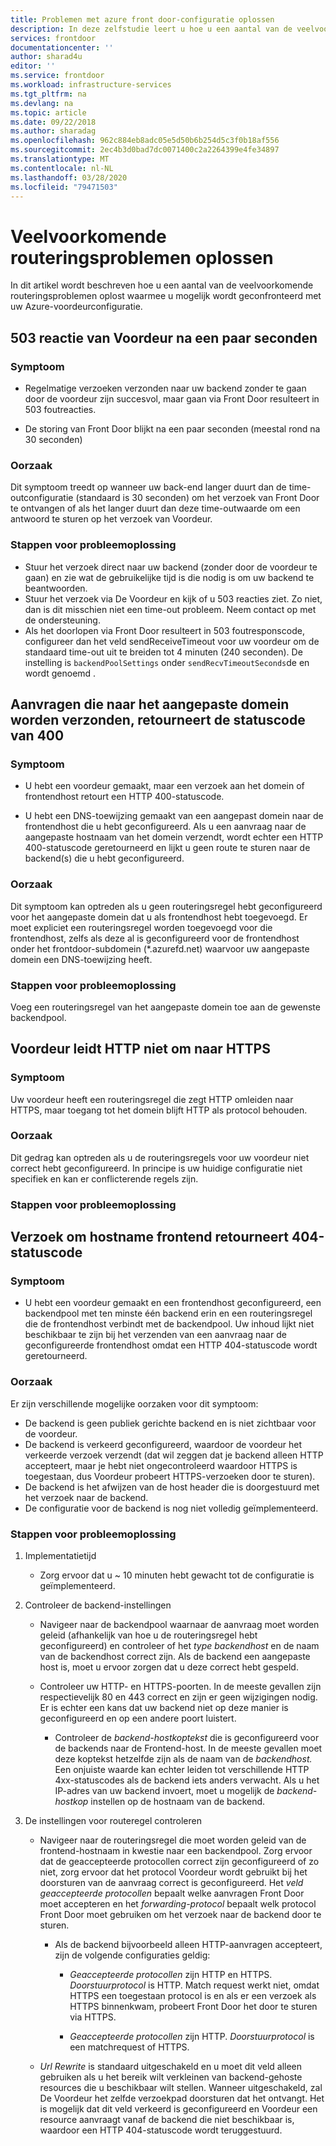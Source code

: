 ```yaml
---
title: Problemen met azure front door-configuratie oplossen
description: In deze zelfstudie leert u hoe u een aantal van de veelvoorkomende problemen die u voor uw voordeur tegenkomen, zelf oplossen.
services: frontdoor
documentationcenter: ''
author: sharad4u
editor: ''
ms.service: frontdoor
ms.workload: infrastructure-services
ms.tgt_pltfrm: na
ms.devlang: na
ms.topic: article
ms.date: 09/22/2018
ms.author: sharadag
ms.openlocfilehash: 962c884eb8adc05e5d50b6b254d5c3f0b18af556
ms.sourcegitcommit: 2ec4b3d0bad7dc0071400c2a2264399e4fe34897
ms.translationtype: MT
ms.contentlocale: nl-NL
ms.lasthandoff: 03/28/2020
ms.locfileid: "79471503"
---
```

# <a name="troubleshooting-common-routing-issues"></a>Veelvoorkomende routeringsproblemen oplossen

In dit artikel wordt beschreven hoe u een aantal van de veelvoorkomende routeringsproblemen oplost waarmee u mogelijk wordt geconfronteerd met uw Azure-voordeurconfiguratie.

## <a name="503-response-from-front-door-after-a-few-seconds"></a>503 reactie van Voordeur na een paar seconden

### <a name="symptom"></a>Symptoom

- Regelmatige verzoeken verzonden naar uw backend zonder te gaan door de voordeur zijn succesvol, maar gaan via Front Door resulteert in 503 foutreacties.

- De storing van Front Door blijkt na een paar seconden (meestal rond na 30 seconden)

### <a name="cause"></a>Oorzaak

Dit symptoom treedt op wanneer uw back-end langer duurt dan de time-outconfiguratie (standaard is 30 seconden) om het verzoek van Front Door te ontvangen of als het langer duurt dan deze time-outwaarde om een antwoord te sturen op het verzoek van Voordeur. 

### <a name="troubleshooting-steps"></a>Stappen voor probleemoplossing

- Stuur het verzoek direct naar uw backend (zonder door de voordeur te gaan) en zie wat de gebruikelijke tijd is die nodig is om uw backend te beantwoorden.
- Stuur het verzoek via De Voordeur en kijk of u 503 reacties ziet. Zo niet, dan is dit misschien niet een time-out probleem. Neem contact op met de ondersteuning.
- Als het doorlopen via Front Door resulteert in 503 foutresponscode, configureer dan het veld sendReceiveTimeout voor uw voordeur om de standaard time-out uit te breiden tot 4 minuten (240 seconden). De instelling is `backendPoolSettings` onder `sendRecvTimeoutSeconds`de en wordt genoemd . 

## <a name="requests-sent-to-the-custom-domain-returns-400-status-code"></a>Aanvragen die naar het aangepaste domein worden verzonden, retourneert de statuscode van 400

### <a name="symptom"></a>Symptoom

- U hebt een voordeur gemaakt, maar een verzoek aan het domein of frontendhost retourt een HTTP 400-statuscode.

- U hebt een DNS-toewijzing gemaakt van een aangepast domein naar de frontendhost die u hebt geconfigureerd. Als u een aanvraag naar de aangepaste hostnaam van het domein verzendt, wordt echter een HTTP 400-statuscode geretourneerd en lijkt u geen route te sturen naar de backend(s) die u hebt geconfigureerd.

### <a name="cause"></a>Oorzaak

Dit symptoom kan optreden als u geen routeringsregel hebt geconfigureerd voor het aangepaste domein dat u als frontendhost hebt toegevoegd. Er moet expliciet een routeringsregel worden toegevoegd voor die frontendhost, zelfs als deze al is geconfigureerd voor de frontendhost onder het frontdoor-subdomein (*.azurefd.net) waarvoor uw aangepaste domein een DNS-toewijzing heeft.

### <a name="troubleshooting-steps"></a>Stappen voor probleemoplossing

Voeg een routeringsregel van het aangepaste domein toe aan de gewenste backendpool.

## <a name="front-door-is-not-redirecting-http-to-https"></a>Voordeur leidt HTTP niet om naar HTTPS

### <a name="symptom"></a>Symptoom

Uw voordeur heeft een routeringsregel die zegt HTTP omleiden naar HTTPS, maar toegang tot het domein blijft HTTP als protocol behouden.

### <a name="cause"></a>Oorzaak

Dit gedrag kan optreden als u de routeringsregels voor uw voordeur niet correct hebt geconfigureerd. In principe is uw huidige configuratie niet specifiek en kan er conflicterende regels zijn.

### <a name="troubleshooting-steps"></a>Stappen voor probleemoplossing

## <a name="request-to-frontend-hostname-returns-404-status-code"></a>Verzoek om hostname frontend retourneert 404-statuscode

### <a name="symptom"></a>Symptoom

- U hebt een voordeur gemaakt en een frontendhost geconfigureerd, een backendpool met ten minste één backend erin en een routeringsregel die de frontendhost verbindt met de backendpool. Uw inhoud lijkt niet beschikbaar te zijn bij het verzenden van een aanvraag naar de geconfigureerde frontendhost omdat een HTTP 404-statuscode wordt geretourneerd.

### <a name="cause"></a>Oorzaak

Er zijn verschillende mogelijke oorzaken voor dit symptoom:

- De backend is geen publiek gerichte backend en is niet zichtbaar voor de voordeur.
- De backend is verkeerd geconfigureerd, waardoor de voordeur het verkeerde verzoek verzendt (dat wil zeggen dat je backend alleen HTTP accepteert, maar je hebt niet ongecontroleerd waardoor HTTPS is toegestaan, dus Voordeur probeert HTTPS-verzoeken door te sturen).
- De backend is het afwijzen van de host header die is doorgestuurd met het verzoek naar de backend.
- De configuratie voor de backend is nog niet volledig geïmplementeerd.

### <a name="troubleshooting-steps"></a>Stappen voor probleemoplossing

1. Implementatietijd
   - Zorg ervoor dat u ~ 10 minuten hebt gewacht tot de configuratie is geïmplementeerd.

2. Controleer de backend-instellingen
    - Navigeer naar de backendpool waarnaar de aanvraag moet worden geleid (afhankelijk van hoe u de routeringsregel hebt geconfigureerd) en controleer of het _type backendhost_ en de naam van de backendhost correct zijn. Als de backend een aangepaste host is, moet u ervoor zorgen dat u deze correct hebt gespeld. 

    - Controleer uw HTTP- en HTTPS-poorten. In de meeste gevallen zijn respectievelijk 80 en 443 correct en zijn er geen wijzigingen nodig. Er is echter een kans dat uw backend niet op deze manier is geconfigureerd en op een andere poort luistert.

        - Controleer de _backend-hostkoptekst_ die is geconfigureerd voor de backends naar de Frontend-host. In de meeste gevallen moet deze koptekst hetzelfde zijn als de naam van de _backendhost._ Een onjuiste waarde kan echter leiden tot verschillende HTTP 4xx-statuscodes als de backend iets anders verwacht. Als u het IP-adres van uw backend invoert, moet u mogelijk de _backend-hostkop_ instellen op de hostnaam van de backend.


3. De instellingen voor routeregel controleren
    - Navigeer naar de routeringsregel die moet worden geleid van de frontend-hostnaam in kwestie naar een backendpool. Zorg ervoor dat de geaccepteerde protocollen correct zijn geconfigureerd of zo niet, zorg ervoor dat het protocol Voordeur wordt gebruikt bij het doorsturen van de aanvraag correct is geconfigureerd. Het _veld geaccepteerde protocollen_ bepaalt welke aanvragen Front Door moet accepteren en het _forwarding-protocol_ bepaalt welk protocol Front Door moet gebruiken om het verzoek naar de backend door te sturen.
         - Als de backend bijvoorbeeld alleen HTTP-aanvragen accepteert, zijn de volgende configuraties geldig:
            - _Geaccepteerde protocollen_ zijn HTTP en HTTPS. _Doorstuurprotocol_ is HTTP. Match request werkt niet, omdat HTTPS een toegestaan protocol is en als er een verzoek als HTTPS binnenkwam, probeert Front Door het door te sturen via HTTPS.

            - _Geaccepteerde protocollen_ zijn HTTP. _Doorstuurprotocol_ is een matchrequest of HTTPS.

    - _Url Rewrite_ is standaard uitgeschakeld en u moet dit veld alleen gebruiken als u het bereik wilt verkleinen van backend-gehoste resources die u beschikbaar wilt stellen. Wanneer uitgeschakeld, zal De Voordeur het zelfde verzoekpad doorsturen dat het ontvangt. Het is mogelijk dat dit veld verkeerd is geconfigureerd en Voordeur een resource aanvraagt vanaf de backend die niet beschikbaar is, waardoor een HTTP 404-statuscode wordt teruggestuurd.

